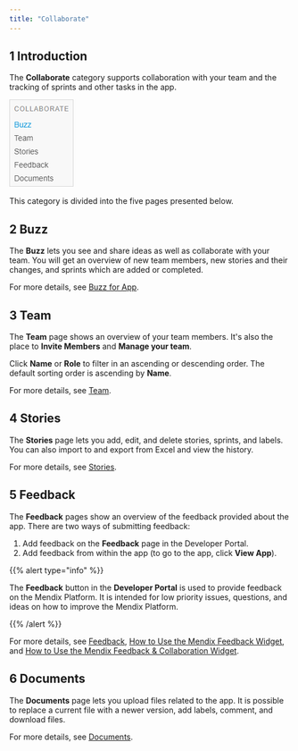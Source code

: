 ```yaml
---
title: "Collaborate"
---
```


## 1 Introduction

The **Collaborate** category supports collaboration with your team and the tracking of sprints and other tasks in the app.

![](attachments/collaborate.png)

This category is divided into the five pages presented below.

## 2 Buzz

The **Buzz** lets you see and share ideas as well as collaborate with your team. You will get an overview of new team members, new stories and their changes, and sprints which are added or completed.

For more details, see [Buzz for App](appbuzz).

## 3 Team

The **Team** page shows an overview of your team members. It's also the place to **Invite Members** and **Manage your team**.

Click **Name** or **Role** to filter in an ascending or descending order. The default sorting order is ascending by **Name**.

For more details, see [Team](team).

## 4 Stories

The **Stories** page lets you add, edit, and delete stories, sprints, and labels. You can also import to and export from Excel and view the history.

For more details, see [Stories](stories).

## 5 Feedback

The **Feedback** pages show an overview of the feedback provided about the app. There are two ways of submitting feedback:

1. Add feedback on the **Feedback** page in the Developer Portal.
2. Add feedback from within the app (to go to the app, click **View App**).

{{% alert type="info" %}}

The **Feedback** button in the **Developer Portal** is used to provide feedback on the Mendix Platform. It is intended for low priority issues, questions, and ideas on how to improve the Mendix Platform.

{{% /alert %}}

For more details, see [Feedback](feedback), [How to Use the Mendix Feedback Widget](../howto/use-feedback-widget), and [How to Use the Mendix Feedback & Collaboration Widget](../howto/use-collaboration-widget).

## 6 Documents

The **Documents** page lets you upload files related to the app. It is possible to replace a current file with a newer version, add labels, comment, and download files.

For more details, see [Documents](documents).
